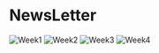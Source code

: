 # NewsLetter
![Week1](https://github.com/ranvijay-kumar4/NewsLetter/assets/116416700/26893cb1-90f1-475d-93b9-0ce24623b63f)
![Week2](https://github.com/ranvijay-kumar4/NewsLetter/assets/116416700/d2fa6a21-12f3-41fe-8f0c-07e0e6f408a0)
![Week3](https://github.com/ranvijay-kumar4/NewsLetter/assets/116416700/c58b2829-d281-428d-87fe-56f436e3a1c6)
![Week4](https://github.com/ranvijay-kumar4/NewsLetter/assets/116416700/8e02f20c-7c79-4644-abd5-552f4f115c1b)
